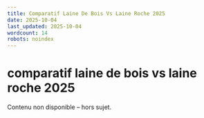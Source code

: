 ```yaml
---
title: Comparatif Laine De Bois Vs Laine Roche 2025
date: 2025-10-04
last_updated: 2025-10-04
wordcount: 14
robots: noindex
---
```


# comparatif laine de bois vs laine roche 2025

Contenu non disponible – hors sujet.